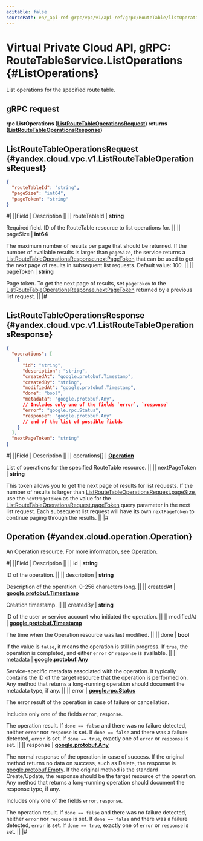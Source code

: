 ```yaml
---
editable: false
sourcePath: en/_api-ref-grpc/vpc/v1/api-ref/grpc/RouteTable/listOperations.md
---
```


# Virtual Private Cloud API, gRPC: RouteTableService.ListOperations {#ListOperations}

List operations for the specified route table.

## gRPC request

**rpc ListOperations ([ListRouteTableOperationsRequest](#yandex.cloud.vpc.v1.ListRouteTableOperationsRequest)) returns ([ListRouteTableOperationsResponse](#yandex.cloud.vpc.v1.ListRouteTableOperationsResponse))**

## ListRouteTableOperationsRequest {#yandex.cloud.vpc.v1.ListRouteTableOperationsRequest}

```json
{
  "routeTableId": "string",
  "pageSize": "int64",
  "pageToken": "string"
}
```

#|
||Field | Description ||
|| routeTableId | **string**

Required field. ID of the RouteTable resource to list operations for. ||
|| pageSize | **int64**

The maximum number of results per page that should be returned. If the number of available
results is larger than `pageSize`, the service returns a [ListRouteTableOperationsResponse.nextPageToken](#yandex.cloud.vpc.v1.ListRouteTableOperationsResponse)
that can be used to get the next page of results in subsequent list requests. Default value: 100. ||
|| pageToken | **string**

Page token. To get the next page of results, set `pageToken` to the
[ListRouteTableOperationsResponse.nextPageToken](#yandex.cloud.vpc.v1.ListRouteTableOperationsResponse) returned by a previous list request. ||
|#

## ListRouteTableOperationsResponse {#yandex.cloud.vpc.v1.ListRouteTableOperationsResponse}

```json
{
  "operations": [
    {
      "id": "string",
      "description": "string",
      "createdAt": "google.protobuf.Timestamp",
      "createdBy": "string",
      "modifiedAt": "google.protobuf.Timestamp",
      "done": "bool",
      "metadata": "google.protobuf.Any",
      // Includes only one of the fields `error`, `response`
      "error": "google.rpc.Status",
      "response": "google.protobuf.Any"
      // end of the list of possible fields
    }
  ],
  "nextPageToken": "string"
}
```

#|
||Field | Description ||
|| operations[] | **[Operation](#yandex.cloud.operation.Operation)**

List of operations for the specified RouteTable resource. ||
|| nextPageToken | **string**

This token allows you to get the next page of results for list requests. If the number of results
is larger than [ListRouteTableOperationsRequest.pageSize](#yandex.cloud.vpc.v1.ListRouteTableOperationsRequest), use the `nextPageToken` as the value
for the [ListRouteTableOperationsRequest.pageToken](#yandex.cloud.vpc.v1.ListRouteTableOperationsRequest) query parameter in the next list request.
Each subsequent list request will have its own `nextPageToken` to continue paging through the results. ||
|#

## Operation {#yandex.cloud.operation.Operation}

An Operation resource. For more information, see [Operation](/docs/api-design-guide/concepts/operation).

#|
||Field | Description ||
|| id | **string**

ID of the operation. ||
|| description | **string**

Description of the operation. 0-256 characters long. ||
|| createdAt | **[google.protobuf.Timestamp](https://developers.google.com/protocol-buffers/docs/reference/google.protobuf#timestamp)**

Creation timestamp. ||
|| createdBy | **string**

ID of the user or service account who initiated the operation. ||
|| modifiedAt | **[google.protobuf.Timestamp](https://developers.google.com/protocol-buffers/docs/reference/google.protobuf#timestamp)**

The time when the Operation resource was last modified. ||
|| done | **bool**

If the value is `false`, it means the operation is still in progress.
If `true`, the operation is completed, and either `error` or `response` is available. ||
|| metadata | **[google.protobuf.Any](https://developers.google.com/protocol-buffers/docs/proto3#any)**

Service-specific metadata associated with the operation.
It typically contains the ID of the target resource that the operation is performed on.
Any method that returns a long-running operation should document the metadata type, if any. ||
|| error | **[google.rpc.Status](https://cloud.google.com/tasks/docs/reference/rpc/google.rpc#status)**

The error result of the operation in case of failure or cancellation.

Includes only one of the fields `error`, `response`.

The operation result.
If `done == false` and there was no failure detected, neither `error` nor `response` is set.
If `done == false` and there was a failure detected, `error` is set.
If `done == true`, exactly one of `error` or `response` is set. ||
|| response | **[google.protobuf.Any](https://developers.google.com/protocol-buffers/docs/proto3#any)**

The normal response of the operation in case of success.
If the original method returns no data on success, such as Delete,
the response is [google.protobuf.Empty](https://developers.google.com/protocol-buffers/docs/reference/google.protobuf#google.protobuf.Empty).
If the original method is the standard Create/Update,
the response should be the target resource of the operation.
Any method that returns a long-running operation should document the response type, if any.

Includes only one of the fields `error`, `response`.

The operation result.
If `done == false` and there was no failure detected, neither `error` nor `response` is set.
If `done == false` and there was a failure detected, `error` is set.
If `done == true`, exactly one of `error` or `response` is set. ||
|#